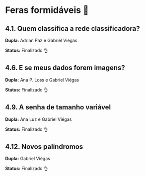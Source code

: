 # Feras formidáveis 🐲

## 4.1. Quem classifica a rede classificadora?
**Dupla:** Adrian Paz e Gabriel Viégas 

**Status:** Finalizado 👌

## 4.6. E se meus dados forem imagens?
**Dupla:** Ana P. Loss e Gabriel Viégas

**Status:** Finalizado 👌

## 4.9. A senha de tamanho variável
**Dupla:** Ana Luz e Gabriel Viégas

**Status:** Finalizado 👌

## 4.12. Novos palíndromos
**Dupla:** Gabriel Viégas

**Status:** Finalizado 👌
